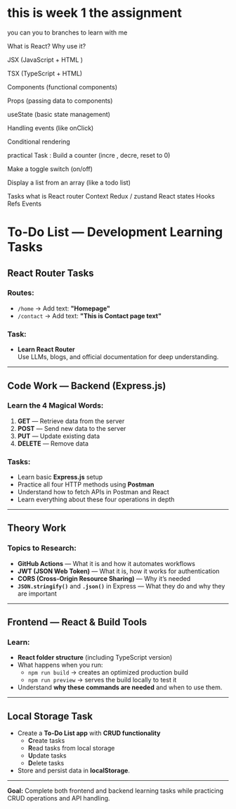 # this is week 1  the assignment 

you can you to branches to learn with me

What is React? Why use it?

JSX (JavaScript + HTML )

TSX (TypeScript + HTML)

Components (functional components)

Props (passing data to components)

useState (basic state management)

Handling events (like onClick)

Conditional rendering




practical Task :
Build a counter (incre , decre, reset to 0)

Make a toggle switch (on/off)

Display a list from an array (like a todo list)

 Tasks
what is 
React router
Context 
Redux / zustand
React states
Hooks
Refs
Events

# To-Do List — Development Learning Tasks

## React Router Tasks
### Routes:
- `/home` → Add text: **"Homepage"**  
- `/contact` → Add text: **"This is Contact page text"**

### Task:
- **Learn React Router**  
  Use LLMs, blogs, and official documentation for deep understanding.

---

##  Code Work — Backend (Express.js)
### Learn the 4 Magical Words:
1. **GET** — Retrieve data from the server  
2. **POST** — Send new data to the server  
3. **PUT** — Update existing data  
4. **DELETE** — Remove data

### Tasks:
- Learn basic **Express.js** setup  
- Practice all four HTTP methods using **Postman**  
- Understand how to fetch APIs in Postman and React  
- Learn everything about these four operations in depth

---

##  Theory Work
### Topics to Research:
- **GitHub Actions** — What it is and how it automates workflows  
- **JWT (JSON Web Token)** — What it is, how it works for authentication  
- **CORS (Cross-Origin Resource Sharing)** — Why it’s needed  
- **`JSON.stringify()`** and **`.json()`** in Express — What they do and why they are important

---

##  Frontend — React & Build Tools
### Learn:
- **React folder structure** (including TypeScript version)  
- What happens when you run:
  - `npm run build` → creates an optimized production build  
  - `npm run preview` → serves the build locally to test it  
- Understand **why these commands are needed** and when to use them.

---

##  Local Storage Task
- Create a **To-Do List app** with **CRUD functionality**  
  - **C**reate tasks  
  - **R**ead tasks from local storage  
  - **U**pdate tasks  
  - **D**elete tasks  
- Store and persist data in **localStorage**.

---
 **Goal:** Complete both frontend and backend learning tasks while practicing CRUD operations and API handling.



